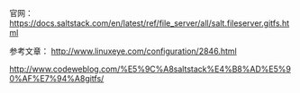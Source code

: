 官网：https://docs.saltstack.com/en/latest/ref/file_server/all/salt.fileserver.gitfs.html

参考文章：
http://www.linuxeye.com/configuration/2846.html

http://www.codeweblog.com/%E5%9C%A8saltstack%E4%B8%AD%E5%90%AF%E7%94%A8gitfs/
